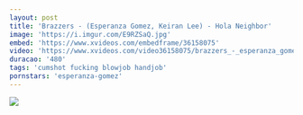 ```yaml
---
layout: post
title: 'Brazzers - (Esperanza Gomez, Keiran Lee) - Hola Neighbor'
image: 'https://i.imgur.com/E9RZSaQ.jpg'
embed: 'https://www.xvideos.com/embedframe/36158075'
video: 'https://www.xvideos.com/video36158075/brazzers_-_esperanza_gomez_keiran_lee_-_hola_neighbor'
duracao: '480'
tags: 'cumshot fucking blowjob handjob'
pornstars: 'esperanza-gomez'
---
```

<a href="{{ page.url | prepend: site.baseurl | prepend: site.url }}"><img src="{{ page.image }}" /></a>
